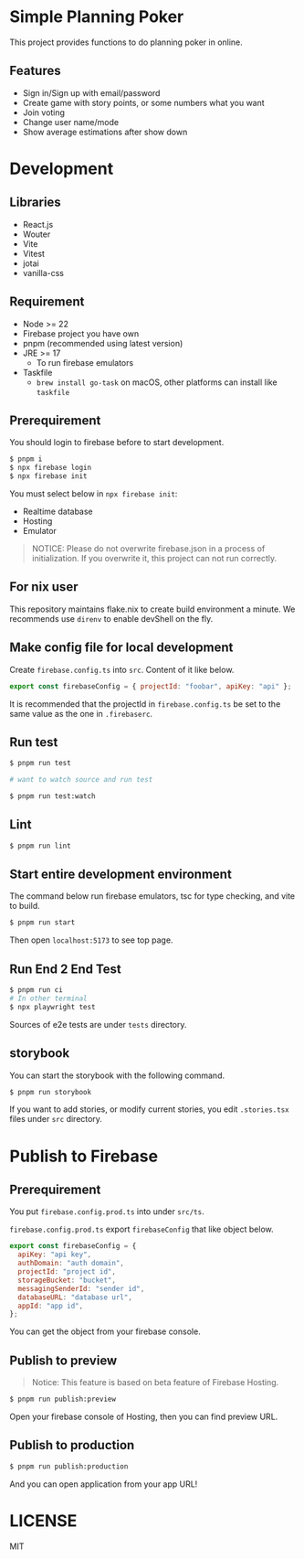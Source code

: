 # Simple Planning Poker #
This project provides functions to do planning poker in online.

## Features ##

- Sign in/Sign up with email/password
- Create game with story points, or some numbers what you want
- Join voting
- Change user name/mode
- Show average estimations after show down

# Development #

## Libraries ##
- React.js
- Wouter
- Vite
- Vitest
- jotai
- vanilla-css

## Requirement ##

- Node >= 22
- Firebase project you have own
- pnpm (recommended using latest version)
- JRE >= 17
  - To run firebase emulators
- Taskfile
  - `brew install go-task` on macOS, other platforms can install like `taskfile` 

## Prerequirement ##
You should login to firebase before to start development.

```sh
$ pnpm i
$ npx firebase login
$ npx firebase init
```

You must select below in `npx firebase init`:

- Realtime database
- Hosting
- Emulator

> NOTICE: Please do not overwrite firebase.json in a process of initialization. If you overwrite it, this project can not run correctly.

## For nix user ##
This repository maintains flake.nix to create build environment a minute. We recommends use `direnv` to enable devShell on the fly.

## Make config file for local development ##
Create `firebase.config.ts` into `src`. Content of it like below.

```javascript
export const firebaseConfig = { projectId: "foobar", apiKey: "api" };
```

It is recommended that the projectId in `firebase.config.ts` be set to the same value as the one in `.firebaserc`.

## Run test ##

```sh
$ pnpm run test

# want to watch source and run test

$ pnpm run test:watch
```

## Lint ##

```sh
$ pnpm run lint
```

## Start entire development environment ##

The command below run firebase emulators, tsc for type checking, and vite to build.

```sh
$ pnpm run start
```

Then open `localhost:5173` to see top page.

## Run End 2 End Test ##

```sh
$ pnpm run ci
# In other terminal
$ npx playwright test
```

Sources of e2e tests are under `tests` directory.

## storybook ##

You can start the storybook with the following command.

```sh
$ pnpm run storybook
```

If you want to add stories, or modify current stories, you edit `.stories.tsx` files under `src` directory.

# Publish to Firebase #

## Prerequirement ##
You put `firebase.config.prod.ts` into under `src/ts`.

`firebase.config.prod.ts` export `firebaseConfig` that like object below.

```javascript
export const firebaseConfig = {
  apiKey: "api key",
  authDomain: "auth domain",
  projectId: "project id",
  storageBucket: "bucket",
  messagingSenderId: "sender id",
  databaseURL: "database url",
  appId: "app id",
};
```

You can get the object from your firebase console.

## Publish to preview ##

> Notice: This feature is based on beta feature of Firebase Hosting.

```sh
$ pnpm run publish:preview
```

Open your firebase console of Hosting, then you can find preview URL.

## Publish to production ##

```sh
$ pnpm run publish:production
```

And you can open application from your app URL!

# LICENSE #
MIT
